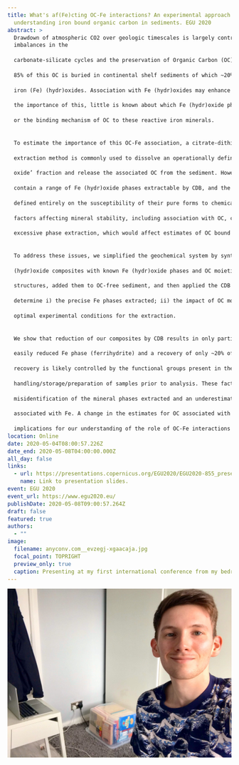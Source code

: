 ```yaml
---
title: What's af(Fe)cting OC-Fe interactions? An experimental approach to
  understanding iron bound organic carbon in sediments. EGU 2020
abstract: >
  Drawdown of atmospheric CO2 over geologic timescales is largely controlled by
  imbalances in the

  carbonate-silicate cycles and the preservation of Organic Carbon (OC) in marine sediments. Up to

  85% of this OC is buried in continental shelf sediments of which ~20% is associated with reactive

  iron (Fe) (hydr)oxides. Association with Fe (hydr)oxides may enhance OC preservation yet despite

  the importance of this, little is known about which Fe (hydr)oxide phase(s) is involved in OC uptake

  or the binding mechanism of OC to these reactive iron minerals.


  To estimate the importance of this OC-Fe association, a citrate-dithionite-bicarbonate (CDB)

  extraction method is commonly used to dissolve an operationally defined ‘easily reducible iron

  oxide’ fraction and release the associated OC from the sediment. However, natural samples often

  contain a range of Fe (hydr)oxide phases extractable by CDB, and the Fe phases extracted are

  defined entirely on the susceptibility of their pure forms to chemical reduction. This suggests that

  factors affecting mineral stability, including association with OC, could lead to incomplete or

  excessive phase extraction, which would affect estimates of OC bound to these Fe phases.


  To address these issues, we simplified the geochemical system by synthesising OC-iron

  (hydr)oxide composites with known Fe (hydr)oxide phases and OC moieties with differing chemical

  structures, added them to OC-free sediment, and then applied the CDB extraction method to

  determine i) the precise Fe phases extracted; ii) the impact of OC moiety on Fe release and iii) the

  optimal experimental conditions for the extraction.


  We show that reduction of our composites by CDB results in only partial dissolution of the most

  easily reduced Fe phase (ferrihydrite) and a recovery of only ~20% of total Fe. We also find that the

  recovery is likely controlled by the functional groups present in the OC and the

  handling/storage/preparation of samples prior to analysis. These factors could lead to

  misidentification of the mineral phases extracted and an underestimation of the amount of OC

  associated with Fe. A change in the estimates for OC associated with Fe would have widespread

  implications for our understanding of the role of OC-Fe interactions in global carbon cycling.
location: Online
date: 2020-05-04T08:00:57.226Z
date_end: 2020-05-08T04:00:00.000Z
all_day: false
links:
  - url: https://presentations.copernicus.org/EGU2020/EGU2020-855_presentation.pdf
    name: Link to presentation slides.
event: EGU 2020
event_url: https://www.egu2020.eu/
publishDate: 2020-05-08T09:00:57.264Z
draft: false
featured: true
authors:
  - ""
image:
  filename: anyconv.com__evzegj-xgaacaja.jpg
  focal_point: TOPRIGHT
  preview_only: true
  caption: Presenting at my first international conference from my bedroom.
---
```

![](anyconv.com__evzegj-xgaacaja.jpg "Presenting at my first international conference from my bedroom.")